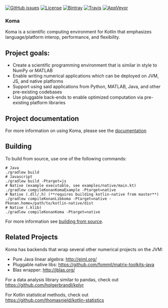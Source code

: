 [![GitHub issues](https://img.shields.io/github/issues/kyonifer/koma.svg?maxAge=2592000)](https://github.com/kyonifer/koma/issues)
[![License](https://img.shields.io/badge/license-Apache%202.0-blue.svg)](http://www.apache.org/licenses/LICENSE-2.0)
[![Bintray](https://img.shields.io/bintray/v/kyonifer/maven/koma-core.svg?maxAge=2592000)](https://bintray.com/kyonifer/maven)
[![Travis](https://img.shields.io/travis/kyonifer/koma/master.svg)](https://travis-ci.org/kyonifer/koma)
[![AppVeyor](https://img.shields.io/appveyor/ci/kyonifer/koma/master.svg)](https://ci.appveyor.com/project/kyonifer/koma)
### Koma

Koma is a scientific computing environment for Kotlin that emphasizes language/platform interop, performance, and flexibility.

## Project goals:

- Create a scientific programming environment that is similar in style to NumPy or MATLAB
- Enable writing numerical applications which can be deployed on JVM, JS, and native platforms
- Support using said applications from Python, MATLAB, Java, and other pre-existing codebases
- Use pluggable back-ends to enable optimized computation via pre-existing platform libraries

## Project documentation

For more information on using Koma, please see the [documentation](https://kyonifer.github.io/koma)

## Building

To build from source, use one of the following commands:

```
# Java
./gradlew build
# Javascript
./gradlew build -Ptarget=js
# Native (example executable, see examples/native/main.kt)
./gradlew compileKonanKomaExample -Ptarget=native
# Native (.dll/.h) (**requires building kotlin-native from master**)
./gradlew compileKonanLibkoma -Ptarget=native -Pkonan.home=/path/to/kotlin-native/dist
# Native (.klib)
./gradlew compileKonanKoma -Ptarget=native
```

For more information see [building from source](http://koma.kyonifer.com/General_Usage_Guide/Advanced/Build_From_Source/index.html).

## Related Projects

Koma has backends that wrap several other numerical projects on the JVM:

* Pure Java linear algebra: http://ejml.org/
* Pluggable native libs: https://github.com/fommil/matrix-toolkits-java
* Blas wrapper: http://jblas.org/

For a data analysis library similar to pandas, check out https://github.com/holgerbrandl/kplyr

For Kotlin statistical methods, check out https://github.com/thomasnield/kotlin-statistics
